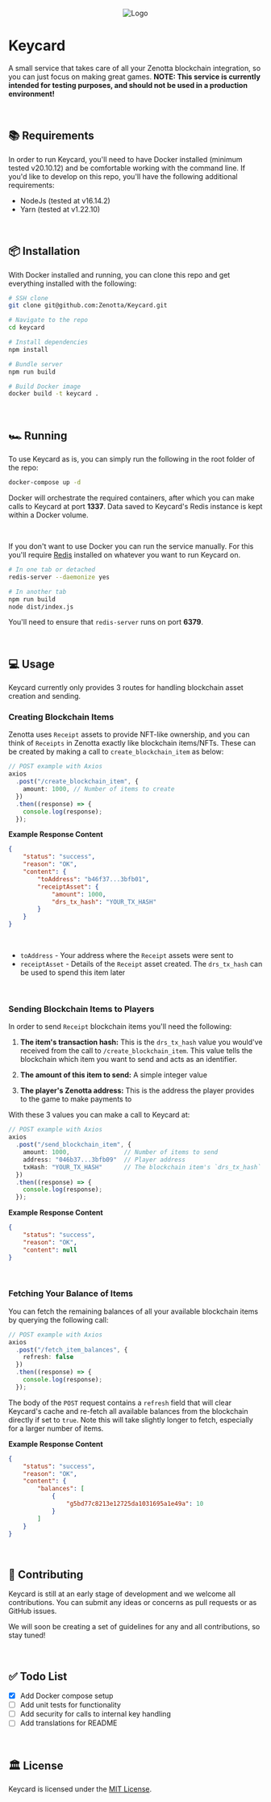 <div id="top"></div>

<!-- PROJECT LOGO -->
<br />

<div align="center">
  <a>
    <img src="https://github.com/Zenotta/Keycard/blob/main/assets/title.png" alt="Logo">
  </a>
</div>

# Keycard

A small service that takes care of all your Zenotta blockchain integration, so you can just focus on making great games.
<b>NOTE: This service is currently intended for testing purposes, and should not be used in a production environment!</b>

<br />

<!-- GETTING STARTED -->

## 📚 Requirements

In order to run Keycard, you'll need to have Docker installed (minimum tested v20.10.12) and be comfortable working with the command line. If you'd like to develop on this repo, you'll have the following additional requirements:

- NodeJs (tested at v16.14.2)
- Yarn (tested at v1.22.10)

<br />

## 📦 Installation

With Docker installed and running, you can clone this repo and get everything installed with the following:

```sh
# SSH clone
git clone git@github.com:Zenotta/Keycard.git

# Navigate to the repo
cd keycard

# Install dependencies
npm install

# Bundle server
npm run build

# Build Docker image
docker build -t keycard .
```

<br />

## 🏎️ Running
To use Keycard as is, you can simply run the following in the root folder of the repo:

```sh
docker-compose up -d
```

Docker will orchestrate the required containers, after which you can make 
calls to Keycard at port **1337**. Data saved to Keycard's Redis instance is kept within a Docker volume.

<br />

If you don't want to use Docker you can run the service manually. For this you'll require [Redis](https://redis.io/download/)
installed on whatever you want to run Keycard on.

```sh
# In one tab or detached
redis-server --daemonize yes

# In another tab
npm run build
node dist/index.js
```

You'll need to ensure that `redis-server` runs on port <b>6379</b>.

<br />

## 💻 Usage

Keycard currently only provides 3 routes for handling blockchain asset creation and sending.

### Creating Blockchain Items

Zenotta uses `Receipt` assets to provide NFT-like ownership, and you can think of `Receipts` in 
Zenotta exactly like blockchain items/NFTs. These can be created by making a call to `create_blockchain_item` 
as below:

```typescript
// POST example with Axios
axios
  .post("/create_blockchain_item", {
    amount: 1000, // Number of items to create
  })
  .then((response) => {
    console.log(response);
  });
```

<b>Example Response Content</b>

```json
{
    "status": "success",
    "reason": "OK",
    "content": {
        "toAddress": "b46f37...3bfb01",
        "receiptAsset": {
            "amount": 1000,
            "drs_tx_hash": "YOUR_TX_HASH"
        }
    }
}
```
<br/>

* `toAddress` - Your address where the `Receipt` assets were sent to 
* `receiptAsset` - Details of the `Receipt` asset created. The `drs_tx_hash` can be used to spend this item later

<br />

### Sending Blockchain Items to Players

In order to send `Receipt` blockchain items you'll need the following:

1. <b>The item's transaction hash:</b> This is the `drs_tx_hash` value you would've received from the call to 
`/create_blockchain_item`. This value tells the blockchain which item you want to send and acts as an identifier.

2. <b>The amount of this item to send:</b> A simple integer value

3. <b>The player's Zenotta address:</b> This is the address the player provides to the game to make payments to

With these 3 values you can make a call to Keycard at:

```typescript
// POST example with Axios
axios
  .post("/send_blockchain_item", {
    amount: 1000,               // Number of items to send
    address: "046b37...3bfb09"  // Player address
    txHash: "YOUR_TX_HASH"      // The blockchain item's `drs_tx_hash` identifier
  })
  .then((response) => {
    console.log(response);
  });
```

<b>Example Response Content</b>

```json
{
    "status": "success",
    "reason": "OK",
    "content": null
}
```

<br />

### Fetching Your Balance of Items

You can fetch the remaining balances of all your available blockchain items by querying the following call:

```typescript
// POST example with Axios
axios
  .post("/fetch_item_balances", {
    refresh: false
  })
  .then((response) => {
    console.log(response);
  });
```

The body of the `POST` request contains a `refresh` field that will clear Keycard's cache and re-fetch all 
available balances from the blockchain directly if set to `true`. Note this will take slightly longer to fetch, 
especially for a larger number of items.

<b>Example Response Content</b>

```json
{
    "status": "success",
    "reason": "OK",
    "content": {
        "balances": [
            {
                "g5bd77c8213e12725da1031695a1e49a": 10
            }
        ]
    }
}
```

<br />

## 🤝 Contributing

Keycard is still at an early stage of development and we welcome all contributions. You can submit any ideas or concerns as pull requests or as GitHub issues.

We will soon be creating a set of guidelines for any and all contributions, so stay tuned!

<br />

## ✅ Todo List

- [x] Add Docker compose setup
- [ ] Add unit tests for functionality
- [ ] Add security for calls to internal key handling
- [ ] Add translations for README

<br />

## 🏛 License

Keycard is licensed under the [MIT License](https://github.com/Zenotta/Keycard/blob/main/LICENSE).